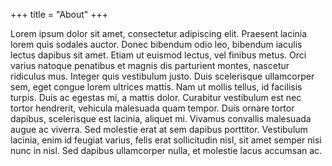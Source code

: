 +++
title = "About"
+++

 Lorem ipsum dolor sit amet, consectetur adipiscing elit. Praesent lacinia lorem quis sodales auctor. Donec bibendum odio leo, bibendum iaculis lectus dapibus sit amet. Etiam ut euismod lectus, vel finibus metus. Orci varius natoque penatibus et magnis dis parturient montes, nascetur ridiculus mus. Integer quis vestibulum justo. Duis scelerisque ullamcorper sem, eget congue lorem ultrices mattis. Nam ut mollis tellus, id facilisis turpis. Duis ac egestas mi, a mattis dolor. Curabitur vestibulum est nec tortor hendrerit, vehicula malesuada quam tempor. Duis ornare tortor dapibus, scelerisque est lacinia, aliquet mi. Vivamus convallis malesuada augue ac viverra. Sed molestie erat at sem dapibus porttitor. Vestibulum lacinia, enim id feugiat varius, felis erat sollicitudin nisl, sit amet semper nisi nunc in nisl. Sed dapibus ullamcorper nulla, et molestie lacus accumsan ac.